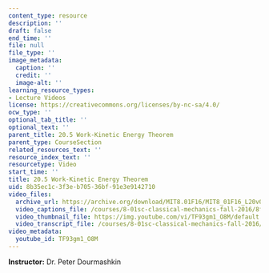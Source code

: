 ```yaml
---
content_type: resource
description: ''
draft: false
end_time: ''
file: null
file_type: ''
image_metadata:
  caption: ''
  credit: ''
  image-alt: ''
learning_resource_types:
- Lecture Videos
license: https://creativecommons.org/licenses/by-nc-sa/4.0/
ocw_type: ''
optional_tab_title: ''
optional_text: ''
parent_title: 20.5 Work-Kinetic Energy Theorem
parent_type: CourseSection
related_resources_text: ''
resource_index_text: ''
resourcetype: Video
start_time: ''
title: 20.5 Work-Kinetic Energy Theorem
uid: 8b35ec1c-3f3e-b705-36bf-91e3e9142710
video_files:
  archive_url: https://archive.org/download/MIT8.01F16/MIT8_01F16_L20v05_360p.mp4
  video_captions_file: /courses/8-01sc-classical-mechanics-fall-2016/8fefcbdc56405e03804d38296ccb8b99_TF93gm1_O8M.vtt
  video_thumbnail_file: https://img.youtube.com/vi/TF93gm1_O8M/default.jpg
  video_transcript_file: /courses/8-01sc-classical-mechanics-fall-2016/94478a7e97b93b3e5993d213049b5271_TF93gm1_O8M.pdf
video_metadata:
  youtube_id: TF93gm1_O8M
---
```

**Instructor:** Dr. Peter Dourmashkin
